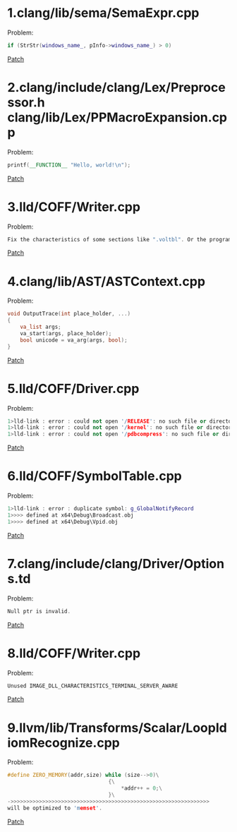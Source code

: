 # 1.clang/lib/sema/SemaExpr.cpp 

Problem:
```C++
if (StrStr(windows_name_, pInfo->windows_name_) > 0)
```

[Patch](https://github.com/gmh5225/LLVM_MSVC_Compatibility/blob/main/0001-MSVC-Compatibility.patch)



# 2.clang/include/clang/Lex/Preprocessor.h clang/lib/Lex/PPMacroExpansion.cpp

Problem:
```C++
printf(__FUNCTION__ "Hello, world!\n");
```

[Patch](https://github.com/gmh5225/LLVM_MSVC_Compatibility/blob/main/0002-MSVC-Compatibility.patch)

  
  
# 3.lld/COFF/Writer.cpp

Problem:
```C++
Fix the characteristics of some sections like ".voltbl". Or the program will be crash sometimes.
```

[Patch](https://github.com/gmh5225/LLVM_MSVC_Compatibility/blob/main/0003-MSVC-Compatibility.patch)



# 4.clang/lib/AST/ASTContext.cpp

Problem:
```C++
void OutputTrace(int place_holder, ...)
{
	va_list args;
	va_start(args, place_holder);
	bool unicode = va_arg(args, bool);
}
```

[Patch](https://github.com/gmh5225/LLVM_MSVC_Compatibility/blob/main/0004-MSVC-Compatibility.patch)



# 5.lld/COFF/Driver.cpp

Problem:
```C++
1>lld-link : error : could not open '/RELEASE': no such file or directory
1>lld-link : error : could not open '/kernel': no such file or directory
1>lld-link : error : could not open '/pdbcompress': no such file or directory
```

[Patch](https://github.com/gmh5225/LLVM_MSVC_Compatibility/blob/main/0005-MSVC-Compatibility.patch)



# 6.lld/COFF/SymbolTable.cpp

Problem:
```C++
1>lld-link : error : duplicate symbol: g_GlobalNotifyRecord
1>>>> defined at x64\Debug\Broadcast.obj
1>>>> defined at x64\Debug\Vpid.obj
```

[Patch](https://github.com/gmh5225/LLVM_MSVC_Compatibility/blob/main/0006-MSVC-Compatibility.patch)



# 7.clang/include/clang/Driver/Options.td

Problem:
```C++
Null ptr is invalid.
```

[Patch](https://github.com/gmh5225/LLVM_MSVC_Compatibility/blob/main/0007-MSVC-Compatibility.patch)



# 8.lld/COFF/Writer.cpp

Problem:
```C++
Unused IMAGE_DLL_CHARACTERISTICS_TERMINAL_SERVER_AWARE
```

[Patch](https://github.com/gmh5225/LLVM_MSVC_Compatibility/blob/main/0008-MSVC-Compatibility.patch)



# 9.llvm/lib/Transforms/Scalar/LoopIdiomRecognize.cpp

Problem:
```C++
#define ZERO_MEMORY(addr,size) while (size-->0)\
								{\
									*addr++ = 0;\
								}\
->>>>>>>>>>>>>>>>>>>>>>>>>>>>>>>>>>>>>>>>>>>>>>>>>>>>>>>>>>>>>>>
will be optimized to 'memset'.
```

[Patch](https://github.com/gmh5225/LLVM_MSVC_Compatibility/blob/main/0009-MSVC-Compatibility.patch)


